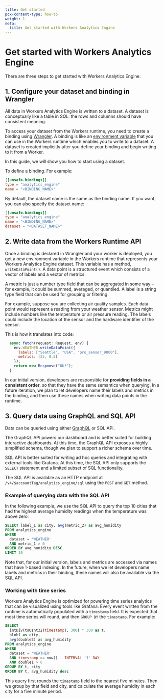 ```yaml
---
title: Get started
pcx-content-type: how-to
weight: 1
meta:
  title: Get started with Workers Analytics Engine
---
```


# Get started with Workers Analytics Engine

There are three steps to get started with Workers Analytics Engine:

## 1. Configure your dataset and binding in Wrangler

All data in Workers Analytics Engine is written to a dataset. A dataset is conceptually like a table in SQL: the rows and columns should have consistent meaning.

To access your dataset from the Workers runtime, you need to create a binding using [Wrangler](https://developers.cloudflare.com/workers/wrangler/configuration/). A binding is like an [environment variable](/workers/platform/environment-variables/) that you can use in the Workers runtime which enables you to write to a dataset. A dataset is created implicitly after you define your binding and begin writing to it from a Worker.

In this guide, we will show you how to start using a dataset.

To define a binding. For example:

```toml
[[unsafe.bindings]]
type = "analytics_engine"
name = "<BINDING_NAME>"
```

By default, the dataset name is the same as the binding name. If you want, you can also specify the dataset name:

```toml
[[unsafe.bindings]]
type = "analytics_engine"
name = "<BINDING_NAME>"
dataset = "<DATASET_NAME>"
```

## 2. Write data from the Workers Runtime API

Once a binding is declared in Wrangler and your worker is deployed, you get a new environment variable in the Workers runtime that represents your Workers Analytics Engine dataset. This variable has a method, `writeDataPoint()`. A data point is a structured event which consists of a vector of labels and a vector of metrics.

A metric is just a number type field that can be aggregated in some way – for example, it could be summed, averaged, or quantiled. A label is a string type field that can be used for grouping or filtering.

For example, suppose you are collecting air quality samples. Each data point would represent a reading from your weather sensor. Metrics might include numbers like the temperature or air pressure reading. The labels could include the location of the sensor and the hardware identifier of the sensor.

This is how it translates into code:

```js
  async fetch(request: Request, env) {
    env.WEATHER.writeDataPoint({
      labels: ["Seattle", "USA", "pro_sensor_9000"],
      metrics: [25, 0.5]
    });
    return new Response("OK!");
  }
```

In our initial version, developers are responsible for **providing fields in a consistent order**, so that they have the same semantics when querying. In a future iteration, we plan to let developers name their labels and metrics in the binding, and then use these names when writing data points in the runtime.

## 3. Query data using GraphQL and SQL API

Data can be queried using either [GraphQL](/analytics/graphql-api/) or SQL API.

The GraphQL API powers our dashboard and is better suited for building interactive dashboards. At this time, the GraphQL API exposes a highly simplified schema, though we plan to support a richer schema over time.

SQL API is better suited for writing ad hoc queries and integrating with external tools like Grafana. At this time, the SQL API only supports the `SELECT` statement and a limited subset of SQL functionality.

The SQL API is available as an HTTP endpoint at `/v4/$accountTag/analytics_engine/sql` using the `POST` and `GET` method.

### Example of querying data with the SQL API

In the following example, we use the SQL API to query the top 10 cities that had the highest average humidity readings when the temperature was above zero:

```sql
SELECT label_1 as city, avg(metric_2) as avg_humidity
FROM analytics_engine
WHERE 
  dataset = 'WEATHER'
  AND metric_1 > 0
ORDER BY avg_humidity DESC
LIMIT 10
```

Note that, for our initial version, labels and metrics are accessed via names that have 1-based indexing. In the future, when we let developers name labels and metrics in their binding, these names will also be available via the SQL API.

### Working with time series

Workers Analytics Engine is optimized for powering time series analytics that can be visualized using tools like Grafana. Every event written from the runtime is automatically populated with a `timestamp` field. It is expected that most time series will round, and then `GROUP BY` the `timestamp`. For example:

```sql
SELECT
  intDiv(toUInt32(timestamp), 300) * 300 as t, 
  blob1 as city, 
  avg(double2) as avg_humidity
FROM analytics_engine
WHERE 
  dataset = 'WEATHER'
  AND timestamp >= now() - INTERVAL '1' DAY
  AND double1 > 0
GROUP BY t, city
ORDER BY t, avg_humidity desc
```

This query first rounds the `timestamp` field to the nearest five minutes. Then we group by that field and city, and calculate the average humidity in each city for a five minute period. 